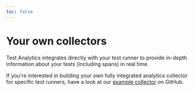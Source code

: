 ```yaml
---
toc: false
---
```


# Your own collectors

Test Analytics integrates directly with your test runner to provide in-depth information about your tests (including spans) in real time.

If you're interested in building your own fully integrated analytics collector for specific test runners, have a look at our [example collector](https://github.com/buildkite/rspec-buildkite-analytics) on GitHub.
